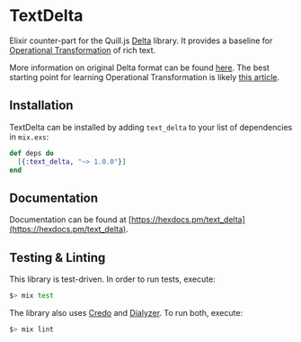 # TextDelta

Elixir counter-part for the Quill.js [Delta](https://github.com/quilljs/delta)
library. It provides a baseline for [Operational
Transformation](https://en.wikipedia.org/wiki/Operational_transformation) of
rich text.

More information on original Delta format can be found
[here](https://quilljs.com/docs/delta/). The best starting point for learning
Operational Transformation is likely [this
article](http://www.codecommit.com/blog/java/understanding-and-applying-operational-transformation).

## Installation

TextDelta can be installed by adding `text_delta` to your list of dependencies
in `mix.exs`:

```elixir
def deps do
  [{:text_delta, "~> 1.0.0"}]
end
```

## Documentation

Documentation can be found at [https://hexdocs.pm/text_delta](https://hexdocs.pm/text_delta).

## Testing & Linting

This library is test-driven. In order to run tests, execute:

```bash
$> mix test
```

The library also uses [Credo](http://credo-ci.org) and
[Dialyzer](http://erlang.org/doc/man/dialyzer.html). To run both, execute:

```bash
$> mix lint
```
